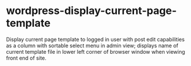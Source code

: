# wordpress-display-current-page-template
Display current page template to logged in user with post edit capabilities as a column with sortable select menu in admin view; displays name of current template file in lower left corner of browser window when viewing front end of site.
